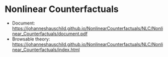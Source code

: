 # Nonlinear Counterfactuals

- Document: https://johanneshauschild.github.io/NonlinearCounterfactuals/NLC/Nonlinear_Counterfactuals/document.pdf
- Browsable theory: https://johanneshauschild.github.io/NonlinearCounterfactuals/NLC/Nonlinear_Counterfactuals/index.html
